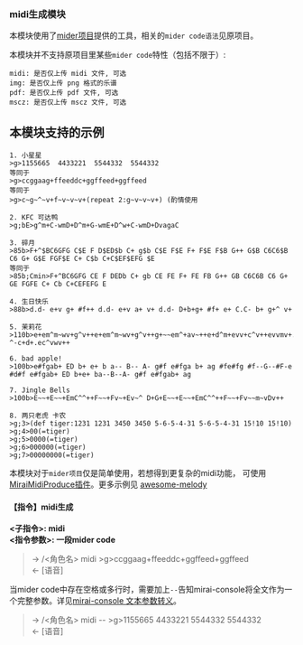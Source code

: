 ### midi生成模块

本模块使用了[mider项目](https://github.com/whiterasbk/mider)提供的工具，相关的`mider code语法`见原项目。

本模块并不支持原项目里某些`mider code`特性（包括不限于）:

```shell
midi: 是否仅上传 midi 文件, 可选  
img: 是否仅上传 png 格式的乐谱  
pdf: 是否仅上传 pdf 文件, 可选  
mscz: 是否仅上传 mscz 文件, 可选  
```

## 本模块支持的示例

```
1. 小星星
>g>1155665  4433221  5544332  5544332
等同于
>g>ccggaag+ffeeddc+ggffeed+ggffeed
等同于
>g>c~g~^~v+f~v~v~v+(repeat 2:g~v~v~v+) (酌情使用

2. KFC 可达鸭
>g;bE>g^m+C-wmD+D^m+G-wmE+D^w+C-wmD+DvagaC

3. 碎月 
>85b>F+^$BC6GFG C$E F D$ED$b C+ g$b C$E F$E F+ F$E F$B G++ G$B C6C6$B C6 G+ G$E FGF$E C+ C$b C+C$EF$EFG $E
等同于
>85b;Cmin>F+^BC6GFG CE F DEDb C+ gb CE FE F+ FE FB G++ GB C6C6B C6 G+ GE FGFE C+ Cb C+CEFEFG E

4. 生日快乐
>88b>d.d- e+v g+ #f++ d.d- e+v a+ v+ d.d- D+b+g+ #f+ e+ C.C- b+ g+^ v+

5. 茉莉花
>110b>e+em^m~wv+g^v++e+em^m~wv+g^v++g+~~em^+av~++e+d^m+evv+c^v++evvmv+.eg+amg++d+egd^cwv++ ^-c+d+.ec^vwv++

6. bad apple!
>100b>e#fgab+ ED b+ e+ b a-- B-- A- g#f e#fga b+ ag #fe#fg #f--G--#F-e #d#f e#fgab+ ED b+e+ ba--B--A- g#f e#fgab+ ag

7. Jingle Bells
>100b>E~~+E~~+EmC^^++F~~+Fv~+Ev~^ D+G+E~~+E~~+EmC^^++F~~+Fv~~m~vDv++

8. 两只老虎 卡农
>g;3>(def tiger:1231 1231 3450 3450 5-6-5-4-31 5-6-5-4-31 15!10 15!10)
>g;4>00(=tiger)
>g;5>0000(=tiger)
>g;6>000000(=tiger)
>g;7>00000000(=tiger)
```

本模块对于`mider项目`仅是简单使用，若想得到更复杂的midi功能， 可使用[MiraiMidiProduce插件](https://github.com/whiterasbk/MiraiMidiProduce)。更多示例见 [awesome-melody](https://github.com/whiterasbk/MiraiMidiProduce/tree/master/awesome-melody)

#### 【指令】midi生成

**<子指令>: midi**  
**<指令参数>: 一段mider code**

> -> /<角色名> midi >g>ccggaag+ffeeddc+ggffeed+ggffeed  
> <- [语音]

当mider code中存在空格或多行时，需要加上`--`告知mirai-console将全文作为一个完整参数。详见[mirai-console 文本参数转义](https://github.com/mamoe/mirai/blob/v2.12.0/mirai-console/docs/Commands.md#%E6%96%87%E6%9C%AC%E5%8F%82%E6%95%B0%E8%BD%AC%E4%B9%89)。

> -> /<角色名> midi -- >g>1155665  4433221  5544332  5544332  
> <- [语音]
